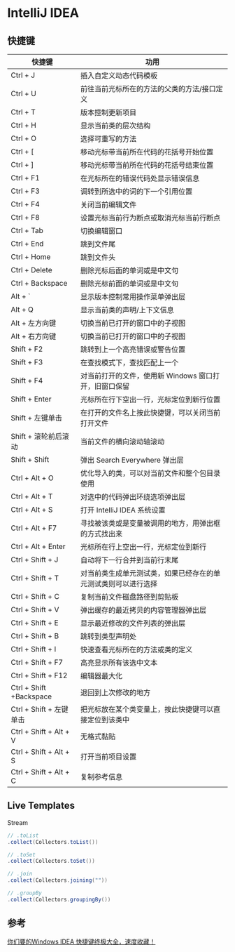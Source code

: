# IntelliJ IDEA

## 快捷键

|快捷键|功用|
|---|---|
|Ctrl + J|插入自定义动态代码模板|
|Ctrl + U|前往当前光标所在的方法的父类的方法/接口定义|
|Ctrl + T|版本控制更新项目|
|Ctrl + H|显示当前类的层次结构|
|Ctrl + O|选择可重写的方法|
|Ctrl + [|移动光标带当前所在代码的花括号开始位置|
|Ctrl + ]|移动光标带当前所在代码的花括号结束位置|
|Ctrl + F1|在光标所在的错误代码处显示错误信息|
|Ctrl + F3|调转到所选中的词的下一个引用位置|
|Ctrl + F4|关闭当前编辑文件|
|Ctrl + F8|设置光标当前行为断点或取消光标当前行断点|
|Ctrl + Tab|切换编辑窗口|
|Ctrl + End|跳到文件尾|
|Ctrl + Home|跳到文件头|
|Ctrl + Delete|删除光标后面的单词或是中文句|
|Ctrl + Backspace|删除光标前面的单词或是中文句|
|Alt + `|显示版本控制常用操作菜单弹出层|
|Alt + Q|显示当前类的声明/上下文信息|
|Alt + 左方向键|切换当前已打开的窗口中的子视图|
|Alt + 右方向键|切换当前已打开的窗口中的子视图|
|Shift + F2|跳转到上一个高亮错误或警告位置|
|Shift + F3|在查找模式下，查找匹配上一个|
|Shift + F4|对当前打开的文件，使用新 Windows 窗口打开，旧窗口保留|
|Shift + Enter|光标所在行下空出一行，光标定位到新行位置|
|Shift + 左键单击|在打开的文件名上按此快捷键，可以关闭当前打开文件|
|Shift + 滚轮前后滚动|当前文件的横向滚动轴滚动|
|Shift + Shift|弹出 Search Everywhere 弹出层|
|Ctrl + Alt + O|优化导入的类，可以对当前文件和整个包目录使用|
|Ctrl + Alt + T|对选中的代码弹出环绕选项弹出层|
|Ctrl + Alt + S|打开 IntelliJ IDEA 系统设置|
|Ctrl + Alt + F7|寻找被该类或是变量被调用的地方，用弹出框的方式找出来|
|Ctrl + Alt + Enter|光标所在行上空出一行，光标定位到新行|
|Ctrl + Shift + J|自动将下一行合并到当前行末尾|
|Ctrl + Shift + T|对当前类生成单元测试类，如果已经存在的单元测试类则可以进行选择|
|Ctrl + Shift + C|复制当前文件磁盘路径到剪贴板|
|Ctrl + Shift + V|弹出缓存的最近拷贝的内容管理器弹出层|
|Ctrl + Shift + E|显示最近修改的文件列表的弹出层|
|Ctrl + Shift + B|跳转到类型声明处|
|Ctrl + Shift + I|快速查看光标所在的方法或类的定义|
|Ctrl + Shift + F7|高亮显示所有该选中文本|
|Ctrl + Shift + F12|编辑器最大化|
|Ctrl + Shift +Backspace|退回到上次修改的地方|
|Ctrl + Shift + 左键单击|把光标放在某个类变量上，按此快捷键可以直接定位到该类中|
|Ctrl + Shift + Alt + V|无格式黏贴|
|Ctrl + Shift + Alt + S|打开当前项目设置|
|Ctrl + Shift + Alt + C|复制参考信息|

## Live Templates
Stream
```java
// .toList
.collect(Collectors.toList())

// .toSet
.collect(Collectors.toSet())

// .join
.collect(Collectors.joining(""))

// .groupBy
.collect(Collectors.groupingBy())
```

## 参考
[你们要的Windows IDEA 快捷键终极大全，速度收藏！](https://mp.weixin.qq.com/s?__biz=MzA4NjgxMjQ5Mg==&mid=2665764290&idx=2&sn=6f1a24e362aa90f1877f2d5e70521512)  

